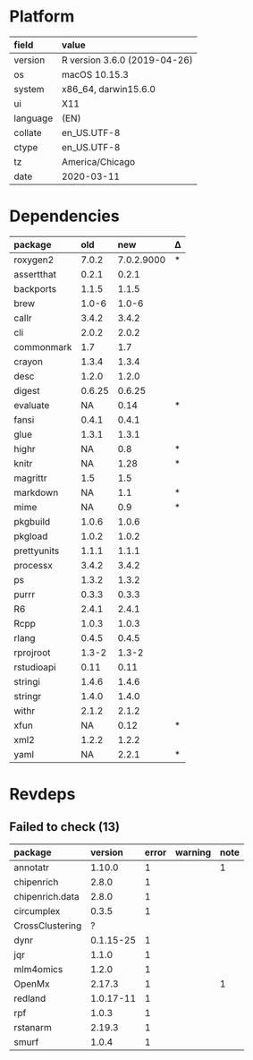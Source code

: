 # Platform

|field    |value                        |
|:--------|:----------------------------|
|version  |R version 3.6.0 (2019-04-26) |
|os       |macOS  10.15.3               |
|system   |x86_64, darwin15.6.0         |
|ui       |X11                          |
|language |(EN)                         |
|collate  |en_US.UTF-8                  |
|ctype    |en_US.UTF-8                  |
|tz       |America/Chicago              |
|date     |2020-03-11                   |

# Dependencies

|package     |old    |new        |Δ  |
|:-----------|:------|:----------|:--|
|roxygen2    |7.0.2  |7.0.2.9000 |*  |
|assertthat  |0.2.1  |0.2.1      |   |
|backports   |1.1.5  |1.1.5      |   |
|brew        |1.0-6  |1.0-6      |   |
|callr       |3.4.2  |3.4.2      |   |
|cli         |2.0.2  |2.0.2      |   |
|commonmark  |1.7    |1.7        |   |
|crayon      |1.3.4  |1.3.4      |   |
|desc        |1.2.0  |1.2.0      |   |
|digest      |0.6.25 |0.6.25     |   |
|evaluate    |NA     |0.14       |*  |
|fansi       |0.4.1  |0.4.1      |   |
|glue        |1.3.1  |1.3.1      |   |
|highr       |NA     |0.8        |*  |
|knitr       |NA     |1.28       |*  |
|magrittr    |1.5    |1.5        |   |
|markdown    |NA     |1.1        |*  |
|mime        |NA     |0.9        |*  |
|pkgbuild    |1.0.6  |1.0.6      |   |
|pkgload     |1.0.2  |1.0.2      |   |
|prettyunits |1.1.1  |1.1.1      |   |
|processx    |3.4.2  |3.4.2      |   |
|ps          |1.3.2  |1.3.2      |   |
|purrr       |0.3.3  |0.3.3      |   |
|R6          |2.4.1  |2.4.1      |   |
|Rcpp        |1.0.3  |1.0.3      |   |
|rlang       |0.4.5  |0.4.5      |   |
|rprojroot   |1.3-2  |1.3-2      |   |
|rstudioapi  |0.11   |0.11       |   |
|stringi     |1.4.6  |1.4.6      |   |
|stringr     |1.4.0  |1.4.0      |   |
|withr       |2.1.2  |2.1.2      |   |
|xfun        |NA     |0.12       |*  |
|xml2        |1.2.2  |1.2.2      |   |
|yaml        |NA     |2.2.1      |*  |

# Revdeps

## Failed to check (13)

|package         |version   |error |warning |note |
|:---------------|:---------|:-----|:-------|:----|
|annotatr        |1.10.0    |1     |        |1    |
|chipenrich      |2.8.0     |1     |        |     |
|chipenrich.data |2.8.0     |1     |        |     |
|circumplex      |0.3.5     |1     |        |     |
|CrossClustering |?         |      |        |     |
|dynr            |0.1.15-25 |1     |        |     |
|jqr             |1.1.0     |1     |        |     |
|mlm4omics       |1.2.0     |1     |        |     |
|OpenMx          |2.17.3    |1     |        |1    |
|redland         |1.0.17-11 |1     |        |     |
|rpf             |1.0.3     |1     |        |     |
|rstanarm        |2.19.3    |1     |        |     |
|smurf           |1.0.4     |1     |        |     |

